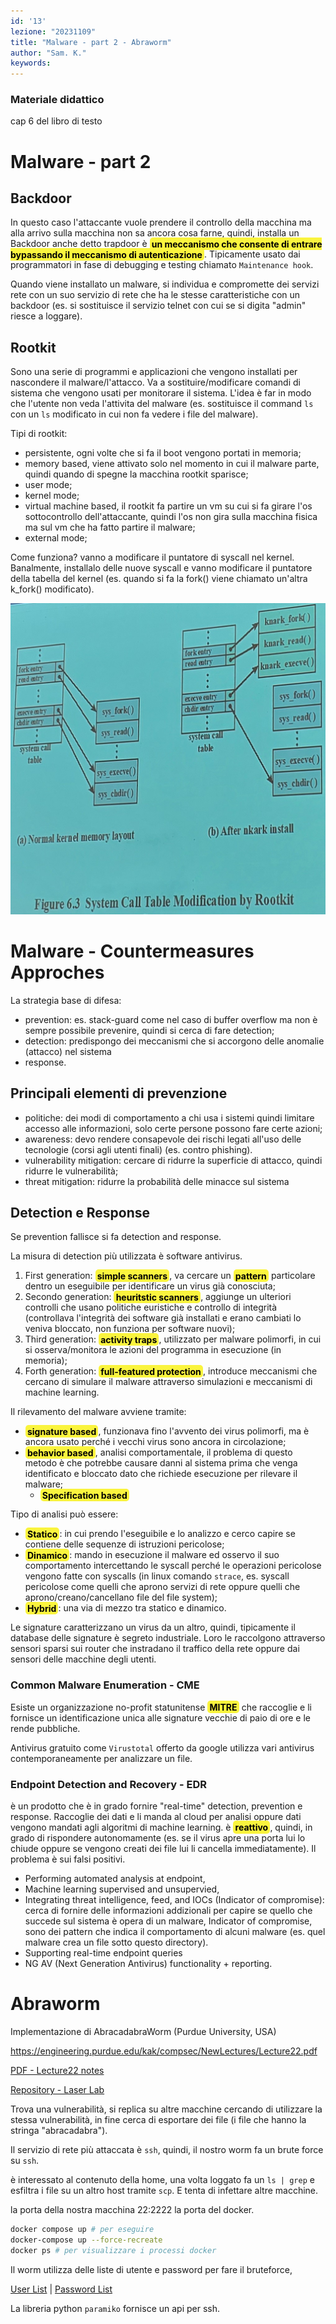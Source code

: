 ```yaml
---
id: '13'
lezione: "20231109"
title: "Malware - part 2 - Abraworm"
author: "Sam. K."
keywords: 
---
```


<style>
    strong{
        background-color:#faf43e;
        color: black;
        padding:0.1rem 0.2rem;
        border-radius:5px;
    }
</style>

### Materiale didattico
cap 6 del libro di testo


# Malware - part 2

## Backdoor
In questo caso l'attaccante vuole prendere il controllo della macchina ma alla arrivo sulla macchina non sa ancora cosa farne, quindi, installa un Backdoor anche detto trapdoor è **un meccanismo che consente di entrare bypassando il meccanismo di autenticazione**. Tipicamente usato dai programmatori in fase di debugging e testing chiamato `Maintenance hook`.

Quando viene installato un malware, si individua e compromette dei servizi rete con un suo servizio di rete che ha le stesse caratteristiche con un backdoor (es. si sostituisce il servizio telnet con cui se si digita "admin" riesce a loggare).

## Rootkit
Sono una serie di programmi e applicazioni che vengono installati per nascondere il malware/l'attacco. Va a sostituire/modificare comandi di sistema che vengono usati per monitorare il sistema. L'idea è far in modo che l'utente non veda l'attivita del malware (es. sostituisce il command `ls` con un `ls` modificato in cui non fa vedere i file del malware).

Tipi di rootkit:
* persistente, ogni volte che si fa il boot vengono portati in memoria;
* memory based, viene attivato solo nel momento in cui il malware parte, quindi quando di spegne la macchina rootkit sparisce;
* user mode;
* kernel mode;
* virtual machine based, il rootkit fa partire un vm su cui si fa girare l'os sottocontrollo dell'attaccante, quindi l'os non gira sulla macchina fisica ma sul vm che ha fatto partire il malware;
* external mode; 

Come funziona? vanno a modificare il puntatore di syscall nel kernel. Banalmente, installalo delle nuove syscall e vanno modificare il puntatore della tabella del kernel (es. quando si fa la fork() viene chiamato un'altra k_fork() modificato).

![Rootkit](assets/images/rootkit.jpg)

# Malware - Countermeasures Approches
La strategia base di difesa:
* prevention: es. stack-guard come nel caso di buffer overflow ma non è sempre possibile prevenire, quindi si cerca di fare detection; 
* detection: predispongo dei meccanismi che si accorgono delle anomalie (attacco) nel sistema
* response.

## Principali elementi di prevenzione
* politiche: dei modi di comportamento a chi usa i sistemi quindi limitare accesso alle informazioni, solo certe persone possono fare certe azioni;
* awareness: devo rendere consapevole dei rischi legati  all'uso delle tecnologie (corsi agli utenti finali) (es. contro phishing).
* vulnerability mitigation: cercare di ridurre la superficie di attacco, quindi ridurre le vulnerabilità;
* threat mitigation: ridurre la probabilità delle minacce sul sistema

## Detection e Response
Se prevention fallisce si fa detection and response.

La misura di detection più utilizzata è software antivirus.

1. First generation: **simple scanners**, va cercare un **pattern** particolare dentro un eseguibile per identificare un virus già conosciuta;
2. Secondo generation: **heuritstic scanners**, aggiunge un ulteriori controlli che usano politiche euristiche e controllo di integrità (controllava l'integrità dei software già installati e erano cambiati lo veniva bloccato, non funziona per software nuovi); 
3. Third generation: **activity traps**, utilizzato per malware polimorfi, in cui si osserva/monitora le azioni del programma in esecuzione (in memoria);
4. Forth generation: **full-featured protection**, introduce meccanismi che cercano di simulare il malware attraverso simulazioni e meccanismi di machine learning.

Il rilevamento del malware avviene tramite:
* **signature based**, funzionava fino l'avvento dei virus polimorfi, ma è ancora usato perché i vecchi virus sono ancora in circolazione;
* **behavior based**, analisi comportamentale, il problema di questo metodo è che potrebbe causare danni al sistema prima che venga identificato e bloccato dato che richiede esecuzione per rilevare il malware; 
  * **Specification based**

Tipo di analisi può essere:
* **Statico**: in cui prendo l'eseguibile e lo analizzo e cerco capire se contiene delle sequenze di istruzioni pericolose;
* **Dinamico**: mando in esecuzione il malware ed osservo il suo comportamento intercettando le syscall perché le operazioni pericolose vengono fatte con syscalls (in linux comando `strace`, es. syscall pericolose come quelli che aprono servizi di rete oppure quelli che aprono/creano/cancellano file del file system);
* **Hybrid**: una via di mezzo tra statico e dinamico.

Le signature caratterizzano un virus da un altro, quindi, tipicamente il database delle signature è segreto industriale. Loro le raccolgono attraverso sensori sparsi sui router che instradano il traffico della rete oppure dai sensori delle macchine degli utenti.

### Common Malware Enumeration - CME
Esiste un organizzazione no-profit statunitense **MITRE** che raccoglie e li fornisce un identificazione unica alle signature vecchie di paio di ore e le rende pubbliche.

Antivirus gratuito come `Virustotal` offerto da google utilizza vari antivirus contemporaneamente per analizzare un file.

### Endpoint Detection and Recovery - EDR
è un prodotto che è in grado fornire "real-time" detection, prevention e response. Raccoglie dei dati e li manda al cloud per analisi oppure dati vengono mandati agli algoritmi di machine learning. è **reattivo**, quindi, in grado di rispondere autonomamente (es. se il virus apre una porta lui lo chiude oppure se vengono creati dei file lui li cancella immediatamente). Il problema è sui falsi positivi.

* Performing automated analysis at endpoint,
* Machine learning supervised and unsupervied,
* Integrating threat intelligence, feed, and IOCs (Indicator of compromise): cerca di fornire delle informazioni addizionali per capire se quello che succede sul sistema è opera di un malware, Indicator of compromise, sono dei pattern che indica il comportamento di alcuni malware (es. quel malware crea un file sotto questo directory).
* Supporting real-time endpoint queries
* NG AV (Next Generation Antivirus) functionality + reporting.

# Abraworm
Implementazione di AbracadabraWorm (Purdue University, USA)

https://engineering.purdue.edu/kak/compsec/NewLectures/Lecture22.pdf

[PDF - Lecture22 notes](assets/docs/AbraWorm_Lecture22.pdf)

[Repository - Laser Lab](https://git.laser.di.unimi.it/teozoia/abraworm)

Trova una vulnerabilità, si replica su altre macchine cercando di utilizzare la stessa vulnerabilità, in fine cerca di esportare dei file (i file che hanno la stringa "abracadabra").

Il servizio di rete più attaccata è `ssh`, quindi, il nostro worm fa un brute force su `ssh`.

è interessato al contenuto della home, una volta loggato fa un `ls | grep` e esfiltra i file su un altro host tramite `scp`. E tenta di infettare altre macchine.

la porta della nostra macchina 22:2222 la porta del docker.




```sh
docker compose up # per eseguire
docker-compose up --force-recreate
docker ps # per visualizzare i processi docker
```

Il worm utilizza delle liste di utente e password per fare il bruteforce, 

[User List](https://raw.githubusercontent.com/jeanphorn/wordlist/master/usernames.txt) |
[Password List](https://raw.githubusercontent.com/danielmiessler/SecLists/master/Passwords/Leaked-Databases/rockyou-75.txt)

La libreria python `paramiko` fornisce un api per ssh.



